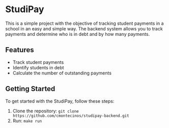 # StudiPay

This is a simple project with the objective of tracking student payments in a school in an easy and simple way. The backend system allows you to track payments and determine who is in debt and by how many payments.

## Features

- Track student payments
- Identify students in debt
- Calculate the number of outstanding payments

## Getting Started

To get started with the StudiPay, follow these steps:

1. Clone the repository: `git clone https://github.com/cmontecinos/studipay-backend.git`
2. Run: `make run`